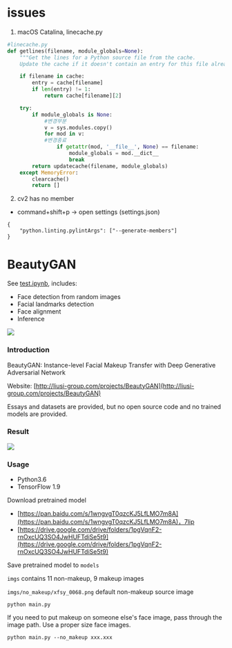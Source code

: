 # issues
1. macOS Catalina, linecache.py
```python
#linecache.py
def getlines(filename, module_globals=None):
    """Get the lines for a Python source file from the cache.
    Update the cache if it doesn't contain an entry for this file already."""

    if filename in cache:
        entry = cache[filename]
        if len(entry) != 1:
            return cache[filename][2]

    try:
        if module_globals is None:
            #변경부분
            v = sys.modules.copy()
            for mod in v:
            #변경종료
                if getattr(mod, '__file__', None) == filename:
                    module_globals = mod.__dict__
                    break
        return updatecache(filename, module_globals)
    except MemoryError:
        clearcache()
        return []

```
2. cv2 has no member
- command+shift+p -> open settings (settings.json)
```
{
    "python.linting.pylintArgs": ["--generate-members"]
}
```

# BeautyGAN

See [test.ipynb](test.ipynb), includes:
- Face detection from random images
- Facial landmarks detection
- Face alignment
- Inference

![](imgs/result.png)

### Introduction

BeautyGAN: Instance-level Facial Makeup Transfer with Deep Generative Adversarial Network

Website: [http://liusi-group.com/projects/BeautyGAN](http://liusi-group.com/projects/BeautyGAN)

Essays and datasets are provided, but no open source code and no trained models are provided.

### Result

![](result.jpg)

### Usage

- Python3.6
- TensorFlow 1.9

Download pretrained model

- [https://pan.baidu.com/s/1wngvgT0qzcKJ5LfLMO7m8A](https://pan.baidu.com/s/1wngvgT0qzcKJ5LfLMO7m8A)，7lip
- [https://drive.google.com/drive/folders/1pgVqnF2-rnOxcUQ3SO4JwHUFTdiSe5t9](https://drive.google.com/drive/folders/1pgVqnF2-rnOxcUQ3SO4JwHUFTdiSe5t9)

Save pretrained model to `models`

`imgs` contains 11 non-makeup, 9 makeup images

`imgs/no_makeup/xfsy_0068.png` default non-makeup source image

```
python main.py
```

If you need to put makeup on someone else's face image, pass through the image path. Use a proper size face images.

```
python main.py --no_makeup xxx.xxx
```
